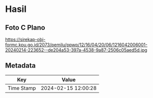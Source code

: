 # Hasil

## Foto C Plano

https://sirekap-obj-formc.kpu.go.id/2073/pemilu/ppwp/12/16/04/20/06/1216042006001-20240214-223652--de204a53-397a-4538-9a87-2506c05aed5d.jpg


## Metadata

| Key        | Value               |
| ---------- | ------------------- |
| Time Stamp | 2024-02-15 12:00:28 |



